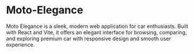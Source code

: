 # Moto-Elegance
Moto Elegance is a sleek, modern web application for car enthusiasts. Built with React and Vite, it offers an elegant interface for browsing, comparing, and exploring premium car with responsive design and smooth user experience.
